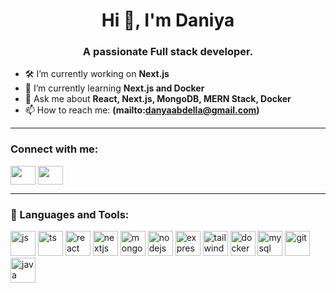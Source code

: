 <h1 align="center">Hi 👋, I'm Daniya</h1>
<h3 align="center">A passionate Full stack developer.</h3>



- 🛠️ I’m currently working on **Next.js**  
- 🌱 I’m currently learning **Next.js and Docker**  
- 💬 Ask me about **React, Next.js, MongoDB, MERN Stack, Docker**  
- 📫 How to reach me: **(mailto:danyaabdella@gmail.com)**

---

### Connect with me:
<p align="left">
  <a href="https://www.linkedin.com/in/danya-abdella-a158a5278/" target="blank"><img align="center" src="https://cdn.jsdelivr.net/npm/simple-icons@v3/icons/linkedin.svg" height="30" width="40" /></a>
  <a href="https://www.instagram.com/__preety00/" target="blank"><img align="center" src="https://cdn.jsdelivr.net/npm/simple-icons@v3/icons/instagram.svg" height="30" width="40" /></a>
</p>

---

### 🧰 Languages and Tools:
<p align="left">
  <img src="https://www.vectorlogo.zone/logos/javascript/javascript-icon.svg" alt="js" width="40" height="40"/>
  <img src="https://www.vectorlogo.zone/logos/typescriptlang/typescriptlang-icon.svg" alt="ts" width="40" height="40"/>
  <img src="https://www.vectorlogo.zone/logos/reactjs/reactjs-icon.svg" alt="react" width="40" height="40"/>
  <img src="https://www.vectorlogo.zone/logos/nextjs/nextjs-icon.svg" alt="nextjs" width="40" height="40"/>
  <img src="https://www.vectorlogo.zone/logos/mongodb/mongodb-icon.svg" alt="mongodb" width="40" height="40"/>
  <img src="https://www.vectorlogo.zone/logos/nodejs/nodejs-icon.svg" alt="nodejs" width="40" height="40"/>
  <img src="https://www.vectorlogo.zone/logos/expressjs/expressjs-icon.svg" alt="express" width="40" height="40"/>
  <img src="https://www.vectorlogo.zone/logos/tailwindcss/tailwindcss-icon.svg" alt="tailwindcss" width="40" height="40"/>
  <img src="https://www.vectorlogo.zone/logos/docker/docker-icon.svg" alt="docker" width="40" height="40"/>
  <img src="https://www.vectorlogo.zone/logos/mysql/mysql-icon.svg" alt="mysql" width="40" height="40"/>
  <img src="https://www.vectorlogo.zone/logos/git-scm/git-scm-icon.svg" alt="git" width="40" height="40"/>
  <img src="https://www.vectorlogo.zone/logos/java/java-icon.svg" alt="java" width="40" height="40"/>
</p>
